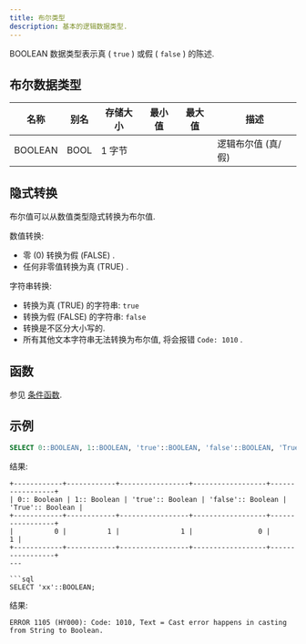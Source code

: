 ```yaml
---
title: 布尔类型
description: 基本的逻辑数据类型. 
---
```


BOOLEAN 数据类型表示真 ( `true` ) 或假 ( `false` ) 的陈述. 

## 布尔数据类型

| 名称    | 别名 | 存储大小 | 最小值 | 最大值 | 描述                |
| ------- | ---- | -------- | ------ | ------ | ------------------- |
| BOOLEAN | BOOL | 1 字节   |        |        | 逻辑布尔值 (真/假) |

## 隐式转换

布尔值可以从数值类型隐式转换为布尔值. 

数值转换: 

- 零 (0) 转换为假 (FALSE) . 
- 任何非零值转换为真 (TRUE) . 

字符串转换: 

- 转换为真 (TRUE) 的字符串: `true` 
- 转换为假 (FALSE) 的字符串: `false` 
- 转换是不区分大小写的. 
- 所有其他文本字符串无法转换为布尔值, 将会报错 `Code: 1010` . 

## 函数

参见 [条件函数](/sql/sql-functions/conditional-functions/). 

## 示例

```sql
SELECT 0::BOOLEAN, 1::BOOLEAN, 'true'::BOOLEAN, 'false'::BOOLEAN, 'True'::BOOLEAN;
```

结果: 

```
+------------+------------+-----------------+------------------+-----------------+
| 0:: Boolean | 1:: Boolean | 'true':: Boolean | 'false':: Boolean | 'True':: Boolean |
+------------+------------+-----------------+------------------+-----------------+
|          0 |          1 |               1 |                0 |               1 |
+------------+------------+-----------------+------------------+-----------------+
---

```sql
SELECT 'xx'::BOOLEAN;
```

结果: 

```
ERROR 1105 (HY000): Code: 1010, Text = Cast error happens in casting from String to Boolean.
```
